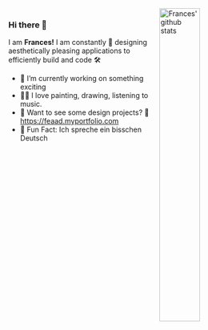 
<img align="right" alt="Frances' github stats" width="40%" src="https://github-readme-stats.vercel.app/api/top-langs/?username=feaad&theme=prussian">

### Hi there 👋

I am **Frances!** I am constantly 🎨 designing aesthetically pleasing applications to efficiently build and code 🛠

- 🤫 I’m currently working on something exciting 
- 🧑‍🎨 I love painting, drawing, listening to music.
- 💼 Want to see some design projects? 👀 https://feaad.myportfolio.com
- 💬 Fun Fact: Ich spreche ein bisschen Deutsch

<!---[![Top Langs](https://github-readme-stats.vercel.app/api/top-langs/?username=feaad&theme=prussian)](https://github.com/feaad)--->



